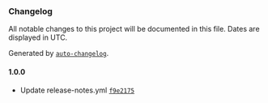 ### Changelog

All notable changes to this project will be documented in this file. Dates are displayed in UTC.

Generated by [`auto-changelog`](https://github.com/CookPete/auto-changelog).

#### 1.0.0

- Update release-notes.yml [`f9e2175`](https://github.com/rameeshanadeem2005/heavens-above/commit/f9e21754159b942c15d8d68393913f8bf7955212)
